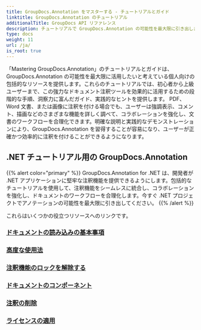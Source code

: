```yaml
---
title: GroupDocs.Annotation をマスターする - チュートリアルとガイド
linktitle: GroupDocs.Annotation のチュートリアル
additionalTitle: GroupDocs API リファレンス
description: チュートリアルで GroupDocs.Annotation の可能性を最大限に引き出します。包括的なガイドとヒントでコラボレーションを強化し、ワークフローを合理化します。
type: docs
weight: 11
url: /ja/
is_root: true
---
```


「Mastering GroupDocs.Annotation」のチュートリアルとガイドは、GroupDocs.Annotation の可能性を最大限に活用したいと考えている個人向けの包括的なリソースを提供します。これらのチュートリアルでは、初心者から上級ユーザーまで、この強力なドキュメント注釈ツールを効果的に活用するための段階的な手順、洞察力に富んだガイド、実践的なヒントを提供します。 PDF、Word 文書、または画像に注釈を付ける場合でも、ユーザーは強調表示、コメント、描画などのさまざまな機能を詳しく調べて、コラボレーションを強化し、文書のワークフローを合理化できます。明確な説明と実践的なデモンストレーションにより、GroupDocs.Annotation を習得することが容易になり、ユーザーが正確かつ効率的に注釈を付けることができるようになります。

## .NET チュートリアル用の GroupDocs.Annotation
{{% alert color="primary" %}}
GroupDocs.Annotation for .NET は、開発者が .NET アプリケーションに堅牢な注釈機能を提供できるようにします。包括的なチュートリアルを使用して、注釈機能をシームレスに統合し、コラボレーションを強化し、ドキュメントのワークフローを合理化します。今すぐ .NET プロジェクトでアノテーションの可能性を最大限に引き出してください。
{{% /alert %}}

これらはいくつかの役立つリソースへのリンクです。
 
### [ドキュメントの読み込みの基本事項](./net/document-loading-essentials/)
### [高度な使用法](./net/advanced-usage/)
### [注釈機能のロックを解除する](./net/unlocking-annotation-power/)
### [ドキュメントのコンポーネント](./net/document-components/)
### [注釈の削除](./net/removing-annotations/)
### [ライセンスの適用](./net/applying-licenses/)


